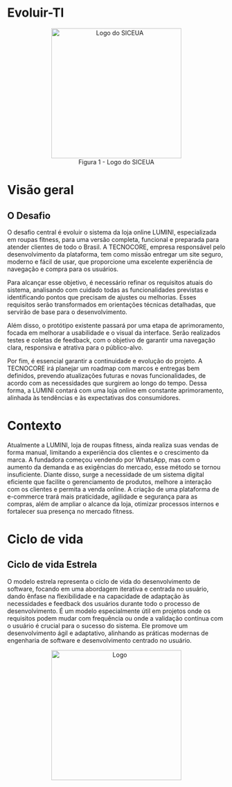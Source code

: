 # Evoluir-TI
<figure style="text-align: center;">
  <img src="https://github.com/user-attachments/assets/c41ebea7-c7f1-4a98-a913-c3d229bf8e14" alt="Logo do SICEUA" width="300">
  <figcaption>Figura 1 - Logo do SICEUA</figcaption>
</figure>

# Visão geral
## O Desafio
O desafio central é evoluir o sistema da loja online LUMINI, especializada em roupas fitness, para uma versão completa, funcional e preparada para atender clientes de todo o Brasil.
A TECNOCORE, empresa responsável pelo desenvolvimento da plataforma, tem como missão entregar um site seguro, moderno e fácil de usar, que proporcione uma excelente experiência de navegação 
e compra para os usuários.

Para alcançar esse objetivo, é necessário refinar os requisitos atuais do sistema, analisando com cuidado todas as funcionalidades previstas e identificando pontos que precisam de ajustes 
ou melhorias. Esses requisitos serão transformados em orientações técnicas detalhadas, que servirão de base para o desenvolvimento.

Além disso, o protótipo existente passará por uma etapa de aprimoramento, focada em melhorar a usabilidade e o visual da interface. Serão realizados testes e coletas de feedback, com o 
objetivo de garantir uma navegação clara, responsiva e atrativa para o público-alvo.

Por fim, é essencial garantir a continuidade e evolução do projeto. A TECNOCORE irá planejar um roadmap com marcos e entregas bem definidos, prevendo atualizações futuras e novas 
funcionalidades, de acordo com as necessidades que surgirem ao longo do tempo. Dessa forma, a LUMINI contará com uma loja online em constante aprimoramento, alinhada às tendências e às 
expectativas dos consumidores.
  
# Contexto 
Atualmente a LUMINI, loja de roupas fitness, ainda realiza suas vendas de forma manual, limitando a experiência dos clientes e o crescimento da marca. A fundadora começou vendendo por 
WhatsApp, mas com o aumento da demanda e as exigências do mercado, esse método se tornou insuficiente. Diante disso, surge a necessidade de um sistema digital eficiente que facilite o 
gerenciamento de produtos, melhore a interação com os clientes e permita a venda online. A criação de uma plataforma de e-commerce trará mais praticidade, agilidade e segurança para as 
compras, além de ampliar o alcance da loja, otimizar processos internos e fortalecer sua presença no mercado fitness.

# Ciclo de vida 
## Ciclo de vida Estrela 
O modelo estrela representa o ciclo de vida do desenvolvimento de software, focando em uma abordagem iterativa e centrada no usuário, dando ênfase na flexibilidade e na capacidade de 
adaptação às necessidades e feedback dos usuários durante todo o processo de desenvolvimento. É um modelo especialmente útil em projetos onde os requisitos podem mudar com frequência 
ou onde a validação contínua com o usuário é crucial para o sucesso do sistema. Ele promove um desenvolvimento ágil e adaptativo, alinhando as práticas modernas de engenharia de software 
e desenvolvimento centrado no usuário.
<p align="center">
  <img src="https://github.com/user-attachments/assets/11af51aa-e6f7-4982-acbf-df17ad7ff983" alt="Logo" width="300">
</p>
                                        

